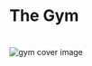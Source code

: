 <h1>The Gym </h1>
<h1> </h1>
<img src="https://github.com/sasindumalshan/The-Gym/assets/109432637/741b6afb-46cd-4654-9e0e-03464eb4be2a" alt="gym cover image">